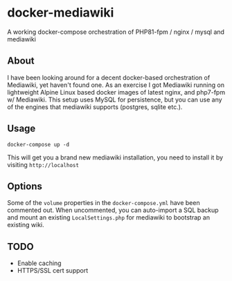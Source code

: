 # docker-mediawiki

A working docker-compose orchestration of PHP81-fpm / nginx / mysql and mediawiki

## About

I have been looking around for a decent docker-based orchestration of Mediawiki, yet haven't found one. As an exercise I got Mediawiki running on lightweight Alpine Linux based docker images of latest nginx, and php7-fpm w/ Mediawiki. This setup uses MySQL for persistence, but you can use any of the engines that mediawiki supports (postgres, sqlite etc.).

## Usage

`docker-compose up -d`

This will get you a brand new mediawiki installation, you need to install it by visiting `http://localhost`

## Options

Some of the `volume` properties in the `docker-compose.yml` have been commented out. When uncommented, you can auto-import a SQL backup and mount an existing `LocalSettings.php` for mediawiki to bootstrap an existing wiki.

## TODO

  * Enable caching
  * HTTPS/SSL cert support
